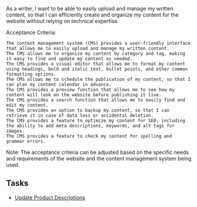 As a writer, I want to be able to easily upload and manage my written content, so that I can efficiently create and organize my content for the website without relying on technical expertise.

Acceptance Criteria:

    The content management system (CMS) provides a user-friendly interface that allows me to easily upload and manage my written content.
    The CMS allows me to organize my content by category and tag, making it easy to find and update my content as needed.
    The CMS provides a visual editor that allows me to format my content using headings, bold and italic text, bullet points, and other common formatting options.
    The CMS allows me to schedule the publication of my content, so that I can plan my content calendar in advance.
    The CMS provides a preview function that allows me to see how my content will look on the website before publishing it live.
    The CMS provides a search function that allows me to easily find and edit my content.
    The CMS provides an option to backup my content, so that I can retrieve it in case of data loss or accidental deletion.
    The CMS provides a feature to optimize my content for SEO, including the ability to add meta descriptions, keywords, and alt tags for images.
    The CMS provides a feature to check my content for spelling and grammar errors.

Note: The acceptance criteria can be adjusted based on the specific needs and requirements of the website and the content management system being used.

## Tasks

* [Update Product Descriptions](Task/UPD.md)